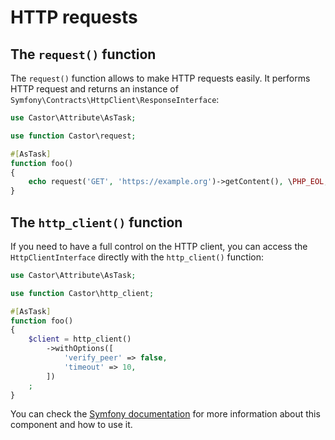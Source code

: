 # HTTP requests

## The `request()` function

The `request()` function allows to make HTTP requests easily. It performs HTTP
request and returns an instance of
`Symfony\Contracts\HttpClient\ResponseInterface`:

```php
use Castor\Attribute\AsTask;

use function Castor\request;

#[AsTask]
function foo()
{
    echo request('GET', 'https://example.org')->getContent(), \PHP_EOL;
}
```

## The `http_client()` function

If you need to have a full control on the HTTP client, you can access the
`HttpClientInterface` directly with the `http_client()` function:

```php
use Castor\Attribute\AsTask;

use function Castor\http_client;

#[AsTask]
function foo()
{
    $client = http_client()
        ->withOptions([
            'verify_peer' => false,
            'timeout' => 10,
        ])
    ;
}
```

You can check
the [Symfony documentation](https://symfony.com/doc/current/http_client.html)
for more information about this component and how to use it.
